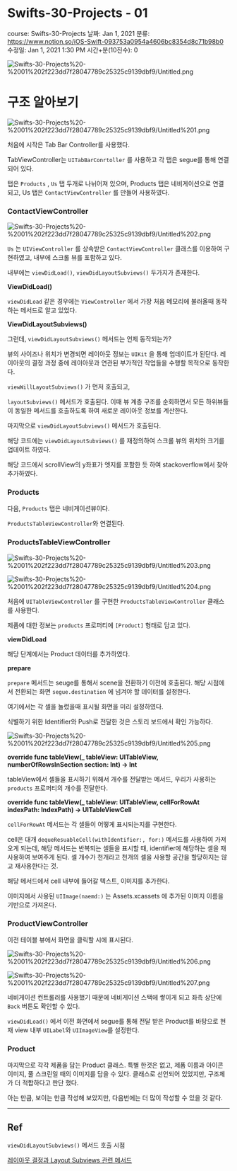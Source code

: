 # Swifts-30-Projects - 01

course: Swifts-30-Projects
날짜: Jan 1, 2021
분류: https://www.notion.so/iOS-Swift-093753a0954a4606bc8354d8c71b98b0
수정일: Jan 1, 2021 1:30 PM
시간+분(10진수): 0

![Swifts-30-Projects%20-%2001%202f223dd7f28047789c25325c9139dbf9/Untitled.png](Swifts-30-Projects%20-%2001%202f223dd7f28047789c25325c9139dbf9/Untitled.png)

# 구조 알아보기

![Swifts-30-Projects%20-%2001%202f223dd7f28047789c25325c9139dbf9/Untitled%201.png](Swifts-30-Projects%20-%2001%202f223dd7f28047789c25325c9139dbf9/Untitled%201.png)

처음에 시작은 Tab Bar Controller를 사용했다.

TabViewController는 `UITabBarConrtoller` 를 사용하고 각 탭은 segue를 통해 연결되어 있다.

탭은 `Products` ,  `Us` 탭 두개로 나뉘어져 있으며,  Products 탭은 네비게이션으로 연결되고, Us 탭은 `ContactViewController` 를 만들어 사용하였다.

### ContactViewController

![Swifts-30-Projects%20-%2001%202f223dd7f28047789c25325c9139dbf9/Untitled%202.png](Swifts-30-Projects%20-%2001%202f223dd7f28047789c25325c9139dbf9/Untitled%202.png)

`Us` 는 `UIViewController` 를 상속받은 `ContactViewController` 클래스를 이용하여 구현하였고, 내부에 스크롤 뷰를 포함하고 있다. 

내부에는 `viewDidLoad()`, `viewDidLayoutSubviews()` 두가지가 존재한다.

**ViewDidLoad()**

`viewDidLoad` 같은 경우에는 `ViewController` 에서 가장 처음 메모리에 불러올때 동작하는 메서드로 알고 있었다.

**ViewDidLayoutSubviews()**

그런데, `viewDidLayoutSubviews()` 메서드는 언제 동작되는가?

뷰의 사이즈나 위치가 변경되면 레이아웃 정보는 `UIKit` 을 통해 업데이트가 된단다. 레이아웃의 결정 과정 중에 레이아웃과 연관된 부가적인 작업들을 수행할 목적으로 동작한다.

`viewWillLayoutSubviews()` 가 먼저 호출되고,

`layoutSubviews()` 메서드가 호출된다. 이때 뷰 계층 구조를 순회하면서 모든 하위뷰들이 동일한 메서드를 호출하도록 하여 새로운 레이아웃 정보를 계산한다.

마지막으로 `viewDidLayoutSubviews()` 메서드가 호출된다.

해당 코드에는 `viewDidLayoutSubviews()` 를 재정의하여 스크롤 뷰의 위치와 크기를 업데이트 하였다.

해당 코드에서 scrollView의 y좌표가 엣지를 포함한 듯 하여 stackoverflow에서 찾아 추가하였다.

### Products

다음, `Products` 탭은 네비게이션뷰이다. 

`ProductsTableViewController`와 연결된다.

### **ProductsTableViewController**

![Swifts-30-Projects%20-%2001%202f223dd7f28047789c25325c9139dbf9/Untitled%203.png](Swifts-30-Projects%20-%2001%202f223dd7f28047789c25325c9139dbf9/Untitled%203.png)

![Swifts-30-Projects%20-%2001%202f223dd7f28047789c25325c9139dbf9/Untitled%204.png](Swifts-30-Projects%20-%2001%202f223dd7f28047789c25325c9139dbf9/Untitled%204.png)

처음에 `UITableViewController` 를 구현한  `ProductsTableViewController`  클래스를 사용한다.

제품에 대한 정보는 `products` 프로퍼티에 `[Product]` 형태로 담고 있다.

**viewDidLoad**

해당 단계에서는 Product 데이터를 추가하였다.

**prepare**

`prepare` 메서드는 seuge를 통해서 scene을 전환하기 이전에 호출된다. 해당 시점에서 전환되는 화면 `segue.destination` 에 넘겨야 할 데이터를 설정한다.

여기에서는 각 셀을 눌렀을때 표시될 화면을 미리 설정하였다.

식별하기 위한 Identifier와 Push로 전달한 것은 스토리 보드에서 확인 가능하다.

![Swifts-30-Projects%20-%2001%202f223dd7f28047789c25325c9139dbf9/Untitled%205.png](Swifts-30-Projects%20-%2001%202f223dd7f28047789c25325c9139dbf9/Untitled%205.png)

**override func tableView(_ tableView: UITableView, numberOfRowsInSection section: Int) -> Int**

tableView에서 셀들을 표시하기 위해서 개수를 전달받는 메서드, 우리가 사용하는 `products` 프로퍼티의 개수를 전달한다.

**override func tableView(_ tableView: UITableView, cellForRowAt indexPath: IndexPath) -> UITableViewCell** 

`cellForRowAt` 메서드는 각 셀들이 어떻게 표시되는지를 구현한다.

cell은 대개 `dequeResuableCell(withIdentifier:, for:)` 메서드를 사용하여 가져오게 되는데, 해당 메서드는 반복되는 셀들을 표시할 때, identifier에 해당하는 셀을 재사용하여 보여주게 된다. 셀 개수가 천개라고 천개의 셀을 사용할 공간을 할당하지는 않고      재사용한다는 것.

해당 메서드에서 cell 내부에 들어갈 텍스트, 이미지를 추가한다. 

이미지에서 사용된 `UIImage(naemd:)` 는 Assets.xcassets 에 추가된 이미지 이름을 기반으로 가져온다.

### ProductViewController

이전 테이블 뷰에서 화면을 클릭할 시에 표시된다. 

![Swifts-30-Projects%20-%2001%202f223dd7f28047789c25325c9139dbf9/Untitled%206.png](Swifts-30-Projects%20-%2001%202f223dd7f28047789c25325c9139dbf9/Untitled%206.png)

![Swifts-30-Projects%20-%2001%202f223dd7f28047789c25325c9139dbf9/Untitled%207.png](Swifts-30-Projects%20-%2001%202f223dd7f28047789c25325c9139dbf9/Untitled%207.png)

네비게이션 컨트롤러를 사용했기 때문에 네비게이션 스택에 쌓이게 되고 좌측 상단에 `Back`  버튼도 확인할 수 있다.

`viewDidLoad()` 에서 이전 화면에서 segue를 통해 전달 받은 Product를  바탕으로 현재 view 내부 `UILabel`와 `UIImageView`를 설정한다. 



### Product

마지막으로 각각 제품을 담는 Product 클래스. 특별 한것은 없고, 제품 이름과 아이콘 이미지, 풀 스크린일 때의 이미지를 담을 수 있다.  클래스로 선언되어 있었지만, 구조체가 더 적합하다고 판단 했다.



아는 만큼, 보이는 만큼 작성해 보았지만, 다음번에는 더 많이 작성할 수 있을 것 같다. 

---

## Ref

`viewDidLayoutSubviews()` 메서드 호출 시점

[레이아웃 결정과 Layout Subviews 관련 메서드](https://oaksong.github.io/2018/03/02/layout-subviews/)